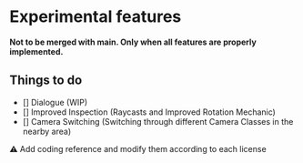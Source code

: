 # Experimental features

**Not to be merged with main. Only when all features are properly implemented.**

## Things to do
 - [] Dialogue (WIP)
 - [] Improved Inspection (Raycasts and Improved Rotation Mechanic)
 - [] Camera Switching (Switching through different Camera Classes in the nearby area)

⚠️ Add coding reference and modify them according to each license
